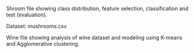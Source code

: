 Shroom file showing class distribution, feature selection, classification and test (evaluation).

Dataset: mushrooms.csv

Wine file showing analysis of wine dataset and modeling using K-means and Agglomerative clustering.
